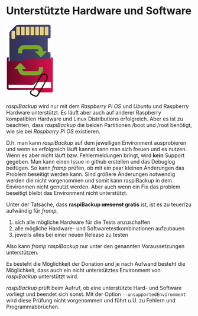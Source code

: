 # Unterstützte Hardware und Software

![raspiBackup icon](images/icons/Icon_rot_blau_final_128.png)

*raspiBackup* wird nur mit dem *Raspberry Pi OS* und *Ubuntu* und Raspberry Hardware
unterstützt. Es läuft aber auch auf anderer Raspberry kompatiblen Hardware und
Linux Distributions erfolgreich. Aber es ist zu beachten, dass *raspiBackup* die
beiden Partitionen /boot und /root benötigt, wie sie bei *Raspberry Pi OS* existieren.

D.h. man kann *raspiBackup* auf dem jeweiligen Environment ausprobieren und wenn
es erfolgreich läuft kannst kann man sich freuen und es nutzen. Wenn es aber nicht
läuft bzw. Fehlermeldungen bringt, wird **kein** Support gegeben. Man kann einen
Issue in github erstellen und das Debuglog beifügen. So kann *framp* prüfen, ob mit ein
paar kleinen Änderungen das Problem beseitigt werden kann. Sind größere Änderungen notwendig
werden die nicht vorgenommen und somit kann raspiBackup in dem Environmen nicht genutzt werden.
Aber auch wenn ein Fix das problem beseitigt bleibt das Environment nicht unterstützt.

Unter der Tatsache, dass **raspiBackup ~~umsonst~~ gratis** ist, ist es zu teuer/zu aufwändig für *framp*,

 1) sich alle mögliche Hardware für die Tests anzuschaffen
 1) alle mögliche Hardware- und Softwaretestkombinationen aufzubauen
 1) jeweils alles bei einer neuen Release zu testen

Also kann *framp* *raspiBackup* nur unter den genannten Voraussetzungen unterstützen.

Es besteht die Möglichkeit der Donation und je nach Aufwand besteht die Möglichkeit,
dass auch ein nicht unterstütztes Environment von *raspiBackup* unterstützt wird.

*raspiBackup* prüft beim Aufruf, ob eine unterstützte Hard- und Software vorliegt
und beendet sich sonst. Mit der Option `--unsupportedEnvironment` wird diese
Prüfung nicht vorgenommen und führt u.U. zu Fehlern und Programmabbrüchen.


[.source]: https://linux-tips-and-tricks.de/de/raspibackupcategoried/608-unterstuetzte-hard-und-software/
[.source]: https://www.linux-tips-and-tricks.de/en/raspibackupcategorye/609-supported-hard-and-software/
[.status]: rft
